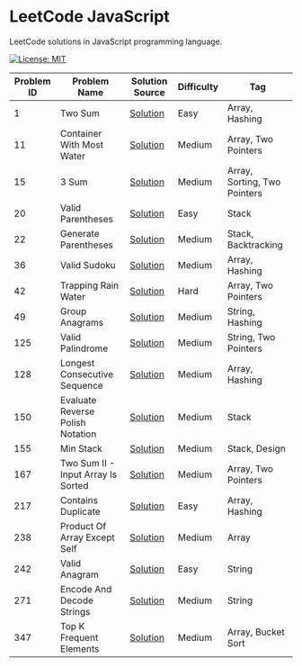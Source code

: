 # LeetCode JavaScript

LeetCode solutions in JavaScript programming language.

[![License: MIT](https://img.shields.io/badge/License-MIT-yellow.svg)](https://github.com/anirudhology/leetcode-javascript/blob/main/LICENSE)

| Problem ID | Problem Name                       | Solution Source                                           | Difficulty | Tag                          |
| ---------- | ---------------------------------- | --------------------------------------------------------- | ---------- | ---------------------------- |
| 1          | Two Sum                            | [Solution](src/array/two_sum.js)                          | Easy       | Array, Hashing               |
| 11         | Container With Most Water          | [Solution](src/array/container_with_most_water.js)        | Medium     | Array, Two Pointers          |
| 15         | 3 Sum                              | [Solution](src/array/three_sum.js)                        | Medium     | Array, Sorting, Two Pointers |
| 20         | Valid Parentheses                  | [Solution](src/stack/valid_parentheses.js)                | Easy       | Stack                        |
| 22         | Generate Parentheses               | [Solution](src/stack/generate_parentheses.js)             | Medium     | Stack, Backtracking          |
| 36         | Valid Sudoku                       | [Solution](src/array/valid_sudoku.js)                     | Medium     | Array, Hashing               |
| 42         | Trapping Rain Water                | [Solution](src/array/trapping_rain_water.js)              | Hard       | Array, Two Pointers          |
| 49         | Group Anagrams                     | [Solution](src/string/group_anagrams.js)                  | Medium     | String, Hashing              |
| 125        | Valid Palindrome                   | [Solution](src/string/valid_palindrome.js)                | Medium     | String, Two Pointers         |
| 128        | Longest Consecutive Sequence       | [Solution](src/array/longest_consecutive_sequence.js)     | Medium     | Array, Hashing               |
| 150        | Evaluate Reverse Polish Notation   | [Solution](src/stack/evaluate_reverse_polish_notation.js) | Medium     | Stack                        |
| 155        | Min Stack                          | [Solution](src/stack/min_stack.js)                        | Medium     | Stack, Design                |
| 167        | Two Sum II - Input Array Is Sorted | [Solution](src/array/two_sum_ii_input_array_is_sorted.js) | Medium     | Array, Two Pointers          |
| 217        | Contains Duplicate                 | [Solution](src/array/contains_duplicate.js)               | Easy       | Array, Hashing               |
| 238        | Product Of Array Except Self       | [Solution](src/array/product_of_array_except_self.js)     | Medium     | Array                        |
| 242        | Valid Anagram                      | [Solution](src/string/valid_anagram.js)                   | Easy       | String                       |
| 271        | Encode And Decode Strings          | [Solution](src/string/encode_and_decode_strings.js)       | Medium     | String                       |
| 347        | Top K Frequent Elements            | [Solution](src/array/top_k_frequent_elements.js)          | Medium     | Array, Bucket Sort           |